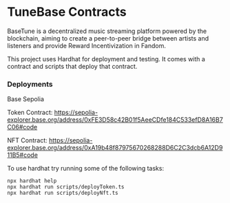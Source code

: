 # TuneBase Contracts

BaseTune is a decentralized music streaming platform powered by the blockchain, aiming to create a peer-to-peer bridge between artists and listeners and provide Reward Incentivization in Fandom.

This project uses Hardhat for deployment and testing. It comes with a contract and scripts that deploy that contract.

### Deployments
Base Sepolia

Token Contract: https://sepolia-explorer.base.org/address/0xFE3D58c42B01f5AeeCDfe184C533efD8A16B7C06#code

NFT Contract:   https://sepolia-explorer.base.org/address/0xA19b48f87975670268288D6C2C3dcb6A12D911B5#code

To use hardhat try running some of the following tasks:

```shell
npx hardhat help
npx hardhat run scripts/deployToken.ts
npx hardhat run scripts/deployNft.ts
```
